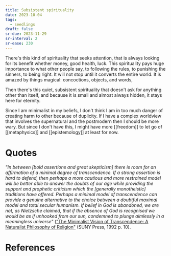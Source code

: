 ```yaml
---
title: Subsistent spirituality
date: 2023-10-04
tags:
  - seedlings
draft: false
sr-due: 2023-11-29
sr-interval: 2
sr-ease: 230
---
```

There's this kind of spirituality that seeks attention, that is always looking for its benefit whether money, good health, luck. This spirituality pays huge importance to what other people say, to following the rules, to punishing the sinners, to being right. It will not stop until it converts the entire world. It is amazed by things magical: concoctions, objects, and words,

Then there's this quiet, subsistent spirituality that doesn't ask for anything other than itself, and because it is small and almost always hidden, it stays here for eternity.

Since I am minimalist in my beliefs, I don't think I am in too much danger of creating harm to other because of duplicity. If I have a complex worldview that involves the supernatural and the postmodern then I should be more wary. But since I don't have this, I might have more [[freedom]] to let go of [[metaphysics]] and [[epistemology]] at least for now.

# Quotes

_"In between [bold assertions and great skepticism] there is room for an affirmation of a minimal degree of transcendence. If a strong assertion is hard to defend, then perhaps a more cautious and more restrained model will be better able to answer the doubts of our age while providing the support and prophetic criticism which the [generally monotheistic] traditions have offered. Perhaps a minimal model of transcendence can provide a genuine alternative to the choice between a doubtful maximal model and total secular humanism. If belief in God is abandoned, we are not, as Nietzsche claimed, that if the absence of God is recognised we would be as if unhooked from our sun, condemned to plunge aimlessly in a meaningless universe"_ (["The Minimalist Vision of Transcendence: A Naturalist Philosophy of Religion"](http://books.google.co.uk/books?id=ujRONh8cw8UC&printsec=frontcover&source=gbs_ge_summary_r&cad=0#v=onepage&q&f=false) (SUNY Press, 1992 p. 10).

# References
